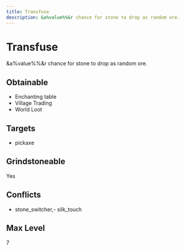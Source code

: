 ```yaml
---
title: Transfuse
description: &a%value%%&r chance for stone to drop as random ore.
---
```

# Transfuse
&a%value%%&r chance for stone to drop as random ore.
## Obtainable
- Enchanting table
- Village Trading
- World Loot
## Targets
- pickaxe
## Grindstoneable
Yes
## Conflicts
- stone_switcher,- silk_touch
## Max Level
7
